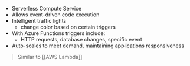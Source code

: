 - Serverless Compute Service
- Allows event-driven code execution 
- Intelligent traffic lights
	- change color based on certain triggers
- With Azure Functions triggers include:
	- HTTP requests, database changes, specific event
- Auto-scales to meet demand, maintaining applications responsiveness

> Similar to [[AWS Lambda]]
